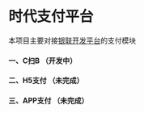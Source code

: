 # 时代支付平台
本项目主要对接[银联开发平台](https://open.chinaums.com/index)的支付模块 </br>  
#### 一、C扫B   （开发中）
#### 二、H5支付  （未完成）
#### 三、APP支付    （未完成）

